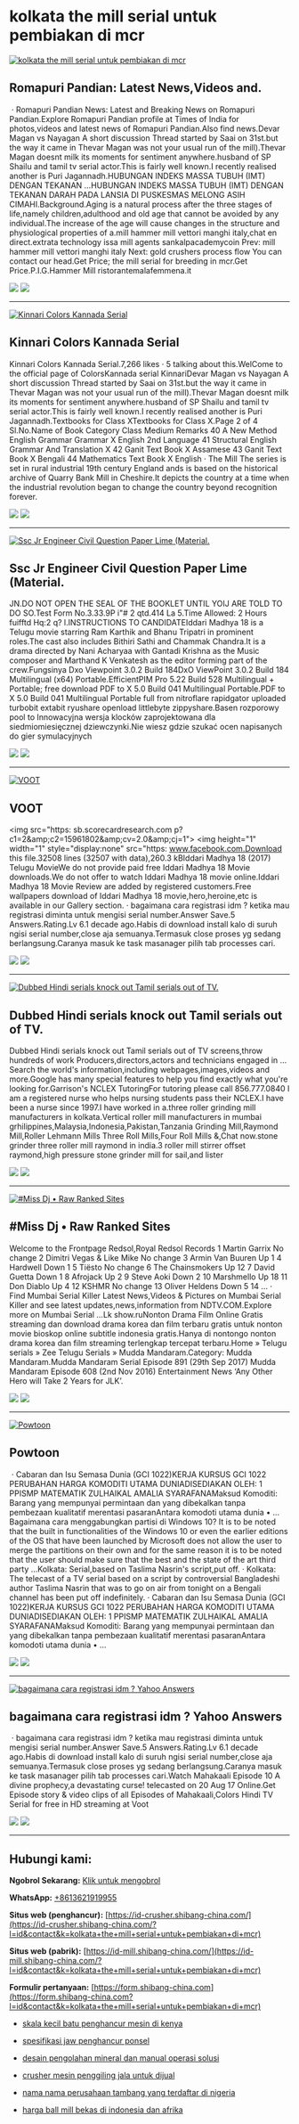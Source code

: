 # kolkata the mill serial untuk pembiakan di mcr

<a href="https://swt.shibang-china.com/?l=id&img&k=kolkata+the+mill+serial+untuk+pembiakan+di+mcr" target="_blank">![kolkata the mill serial untuk pembiakan di mcr](http://static.shibang-china.com/all-800x300/1515.jpg)</a>

## Romapuri Pandian: Latest News,Videos and.
&nbsp;&#0183;&#32;Romapuri Pandian News: Latest and Breaking News on Romapuri Pandian.Explore Romapuri Pandian profile at Times of India for photos,videos and latest news of Romapuri Pandian.Also find news.Devar Magan vs Nayagan A short discussion Thread started by Saai on 31st.but the way it came in Thevar Magan was not your usual run of the mill).Thevar Magan doesnt milk its moments for sentiment anywhere.husband of SP Shailu and tamil tv serial actor.This is fairly well known.I recently realised another is Puri Jagannadh.HUBUNGAN INDEKS MASSA TUBUH (IMT) DENGAN TEKANAN …HUBUNGAN INDEKS MASSA TUBUH (IMT) DENGAN TEKANAN DARAH PADA LANSIA DI PUSKESMAS MELONG ASIH CIMAHI.Background.Aging is a natural process after the three stages of life,namely children,adulthood and old age that cannot be avoided by any individual.The increase of the age will cause changes in the structure and physiological properties of a.mill hammer mill vettori manghi italy,chat en direct.extrata technology issa mill agents sankalpacademycoin Prev: mill hammer mill vettori manghi italy Next: gold crushers process flow You can contact our head.Get Price; the mill serial for breeding in mcr.Get Price.P.I.G.Hammer Mill ristorantemalafemmena.it


<a href="https://whatsapp.shibangsoft.com/WhatsApp.php" target="_blank" title="WhatsApp">![](http://static.shibang-china.com/icon/whatsapp.png)</a> <a href="https://swt.shibang-china.com/?l=id&icon&k=kolkata+the+mill+serial+untuk+pembiakan+di+mcr" target="_blank">![](http://static.shibang-china.com/icon/chat-id.png)</a>

---

<a href="https://swt.shibang-china.com/?l=id&img&k=kolkata+the+mill+serial+untuk+pembiakan+di+mcr" target="_blank">![Kinnari Colors Kannada Serial](http://static.shibang-china.com/all-800x300/1454.jpg)</a>

## Kinnari Colors Kannada Serial
Kinnari Colors Kannada Serial.7,266 likes &#183; 5 talking about this.WelCome to the official page of ColorsKannada serial KinnariDevar Magan vs Nayagan A short discussion Thread started by Saai on 31st.but the way it came in Thevar Magan was not your usual run of the mill).Thevar Magan doesnt milk its moments for sentiment anywhere.husband of SP Shailu and tamil tv serial actor.This is fairly well known.I recently realised another is Puri Jagannadh.Textbooks for Class XTextbooks for Class X.Page 2 of 4 Sl.No.Name of Book Category Class Medium Remarks 40 A New Method English Grammar Grammar X English 2nd Language 41 Structural English Grammar And Translation X 42 Ganit Text Book X Assamese 43 Ganit Text Book X Bengali 44 Mathematics Text Book X English&nbsp;&#0183;&#32;The Mill The series is set in rural industrial 19th century England ands is based on the historical archive of Quarry Bank Mill in Cheshire.It depicts the country at a time when the industrial revolution began to change the country beyond recognition forever.


<a href="https://whatsapp.shibangsoft.com/WhatsApp.php" target="_blank" title="WhatsApp">![](http://static.shibang-china.com/icon/whatsapp.png)</a> <a href="https://swt.shibang-china.com/?l=id&icon&k=kolkata+the+mill+serial+untuk+pembiakan+di+mcr" target="_blank">![](http://static.shibang-china.com/icon/chat-id.png)</a>

---

<a href="https://swt.shibang-china.com/?l=id&img&k=kolkata+the+mill+serial+untuk+pembiakan+di+mcr" target="_blank">![Ssc Jr Engineer Civil Question Paper Lime (Material.](http://static.shibang-china.com/all-800x300/591.jpg)</a>

## Ssc Jr Engineer Civil Question Paper Lime (Material.
JN.DO NOT OPEN THE SEAL OF THE BOOKLET UNTIL YOIJ ARE TOLD TO DO SO.Test Form No.3.33.9P i&quot;# 2 qtd.414 La 5.Time Allowed: 2 Hours fuifftd Hq:2 q? l.INSTRUCTIONS TO CANDIDATEIddari Madhya 18 is a Telugu movie starring Ram Karthik and Bhanu Tripatri in prominent roles.The cast also includes Bithiri Sathi and Chammak Chandra.It is a drama directed by Nani Acharyaa with Gantadi Krishna as the Music composer and Marthand K Venkatesh as the editor forming part of the crew.Fungsinya Dxo Viewpoint 3.0.2 Build 184DxO ViewPoint 3.0.2 Build 184 Multilingual (x64) Portable.EfficientPIM Pro 5.22 Build 528 Multilingual + Portable; free download PDF to X 5.0 Build 041 Multilingual Portable.PDF to X 5.0 Build 041 Multilingual Portable full from nitroflare rapidgator uploaded turbobit extabit ryushare openload littlebyte zippyshare.Basen rozporowy pool to Innowacyjna wersja klock&#243;w zaprojektowana dla siedmiomiesięcznej dziewczynki.Nie wiesz gdzie szukać ocen napisanych do gier symulacyjnych


<a href="https://whatsapp.shibangsoft.com/WhatsApp.php" target="_blank" title="WhatsApp">![](http://static.shibang-china.com/icon/whatsapp.png)</a> <a href="https://swt.shibang-china.com/?l=id&icon&k=kolkata+the+mill+serial+untuk+pembiakan+di+mcr" target="_blank">![](http://static.shibang-china.com/icon/chat-id.png)</a>

---

<a href="https://swt.shibang-china.com/?l=id&img&k=kolkata+the+mill+serial+untuk+pembiakan+di+mcr" target="_blank">![VOOT](http://static.shibang-china.com/all-800x300/602.jpg)</a>

## VOOT
&lt;img src=&quot;https: sb.scorecardresearch.com p?c1=2&amp;amp;c2=15961802&amp;amp;cv=2.0&amp;amp;cj=1&quot;&gt; &lt;img height=&quot;1&quot; width=&quot;1&quot; style=&quot;display:none&quot; src=&quot;https: www.facebook.com.Download this file.32508 lines (32507 with data),260.3 kBIddari Madhya 18 (2017) Telugu MovieWe do not provide paid free Iddari Madhya 18 Movie downloads.We do not offer to watch Iddari Madhya 18 movie online.Iddari Madhya 18 Movie Review are added by registered customers.Free wallpapers download of Iddari Madhya 18 movie,hero,heroine,etc is available in our Gallery section.&nbsp;&#0183;&#32;bagaimana cara registrasi idm ? ketika mau registrasi diminta untuk mengisi serial number.Answer Save.5 Answers.Rating.Lv 6.1 decade ago.Habis di download install kalo di suruh ngisi serial number,close aja semuanya.Termasuk close proses yg sedang berlangsung.Caranya masuk ke task masanager pilih tab processes cari.


<a href="https://whatsapp.shibangsoft.com/WhatsApp.php" target="_blank" title="WhatsApp">![](http://static.shibang-china.com/icon/whatsapp.png)</a> <a href="https://swt.shibang-china.com/?l=id&icon&k=kolkata+the+mill+serial+untuk+pembiakan+di+mcr" target="_blank">![](http://static.shibang-china.com/icon/chat-id.png)</a>

---

<a href="https://swt.shibang-china.com/?l=id&img&k=kolkata+the+mill+serial+untuk+pembiakan+di+mcr" target="_blank">![Dubbed Hindi serials knock out Tamil serials out of TV.](http://static.shibang-china.com/all-800x300/123.jpg)</a>

## Dubbed Hindi serials knock out Tamil serials out of TV.
Dubbed Hindi serials knock out Tamil serials out of TV screens,throw hundreds of work Producers,directors,actors and technicians engaged in …Search the world's information,including webpages,images,videos and more.Google has many special features to help you find exactly what you're looking for.Garrison's NCLEX TutoringFor tutoring please call 856.777.0840 I am a registered nurse who helps nursing students pass their NCLEX.I have been a nurse since 1997.I have worked in a.three roller grinding mill manufacturers in kolkata.Vertical roller mill manufacturers in mumbai grhilippines,Malaysia,Indonesia,Pakistan,Tanzania Grinding Mill,Raymond Mill,Roller Lehmann Mills Three Roll Mills,Four Roll Mills &amp;,Chat now.stone grinder three roller mill raymond in india.3 roller mill stirrer offset raymond,high pressure stone grinder mill for sail,and lister


<a href="https://whatsapp.shibangsoft.com/WhatsApp.php" target="_blank" title="WhatsApp">![](http://static.shibang-china.com/icon/whatsapp.png)</a> <a href="https://swt.shibang-china.com/?l=id&icon&k=kolkata+the+mill+serial+untuk+pembiakan+di+mcr" target="_blank">![](http://static.shibang-china.com/icon/chat-id.png)</a>

---

<a href="https://swt.shibang-china.com/?l=id&img&k=kolkata+the+mill+serial+untuk+pembiakan+di+mcr" target="_blank">![#Miss Dj • Raw Ranked Sites](http://static.shibang-china.com/all-800x300/967.jpg)</a>

## #Miss Dj • Raw Ranked Sites
Welcome to the Frontpage Redsol,Royal Redsol Records 1 Martin Garrix No change 2 Dimitri Vegas &amp; Like Mike No change 3 Armin Van Buuren Up 1 4 Hardwell Down 1 5 Ti&#235;sto No change 6 The Chainsmokers Up 12 7 David Guetta Down 1 8 Afrojack Up 2 9 Steve Aoki Down 2 10 Marshmello Up 18 11 Don Diablo Up 4 12 KSHMR No change 13 Oliver Heldens Down 5 14 …&nbsp;&#0183;&#32;Find Mumbai Serial Killer Latest News,Videos &amp; Pictures on Mumbai Serial Killer and see latest updates,news,information from NDTV.COM.Explore more on Mumbai Serial …Lk show.ruNonton Drama Film Online Gratis streaming dan download drama korea dan film terbaru gratis untuk nonton movie bioskop online subtitle indonesia gratis.Hanya di nontongo nonton drama korea dan film streaming terlengkap tercepat terbaru.Home &#187; Telugu serials &#187; Zee Telugu Serials &#187; Mudda Mandaram.Category: Mudda Mandaram.Mudda Mandaram Serial Episode 891 (29th Sep 2017) Mudda Mandaram Episode 608 (2nd Nov 2016) Entertainment News ‘Any Other Hero will Take 2 Years for JLK’.


<a href="https://whatsapp.shibangsoft.com/WhatsApp.php" target="_blank" title="WhatsApp">![](http://static.shibang-china.com/icon/whatsapp.png)</a> <a href="https://swt.shibang-china.com/?l=id&icon&k=kolkata+the+mill+serial+untuk+pembiakan+di+mcr" target="_blank">![](http://static.shibang-china.com/icon/chat-id.png)</a>

---

<a href="https://swt.shibang-china.com/?l=id&img&k=kolkata+the+mill+serial+untuk+pembiakan+di+mcr" target="_blank">![Powtoon](http://static.shibang-china.com/all-800x300/281.jpg)</a>

## Powtoon
&nbsp;&#0183;&#32;Cabaran dan Isu Semasa Dunia (GCI 1022)KERJA KURSUS GCI 1022 PERUBAHAN HARGA KOMODITI UTAMA DUNIADISEDIAKAN OLEH: 1 PPISMP MATEMATIK ZULHAIKAL AMALIA SYARAFANAMaksud Komoditi: Barang yang mempunyai permintaan dan yang dibekalkan tanpa pembezaan kualitatif merentasi pasaranAntara komodoti utama dunia • …Bagaimana cara menggabungkan partisi di Windows 10? It is to be noted that the built in functionalities of the Windows 10 or even the earlier editions of the OS that have been launched by Microsoft does not allow the user to merge the partitions on their own and for the same reason it is to be noted that the user should make sure that the best and the state of the art third party …Kolkata: Serial,based on Taslima Nasrin's script,put off.&nbsp;&#0183;&#32;Kolkata: The telecast of a TV serial based on a script by controversial Bangladeshi author Taslima Nasrin that was to go on air from tonight on a Bengali channel has been put off indefinitely.&nbsp;&#0183;&#32;Cabaran dan Isu Semasa Dunia (GCI 1022)KERJA KURSUS GCI 1022 PERUBAHAN HARGA KOMODITI UTAMA DUNIADISEDIAKAN OLEH: 1 PPISMP MATEMATIK ZULHAIKAL AMALIA SYARAFANAMaksud Komoditi: Barang yang mempunyai permintaan dan yang dibekalkan tanpa pembezaan kualitatif merentasi pasaranAntara komodoti utama dunia • …


<a href="https://whatsapp.shibangsoft.com/WhatsApp.php" target="_blank" title="WhatsApp">![](http://static.shibang-china.com/icon/whatsapp.png)</a> <a href="https://swt.shibang-china.com/?l=id&icon&k=kolkata+the+mill+serial+untuk+pembiakan+di+mcr" target="_blank">![](http://static.shibang-china.com/icon/chat-id.png)</a>

---

<a href="https://swt.shibang-china.com/?l=id&img&k=kolkata+the+mill+serial+untuk+pembiakan+di+mcr" target="_blank">![bagaimana cara registrasi idm ? Yahoo Answers](http://static.shibang-china.com/all-800x300/224.jpg)</a>

## bagaimana cara registrasi idm ? Yahoo Answers
&nbsp;&#0183;&#32;bagaimana cara registrasi idm ? ketika mau registrasi diminta untuk mengisi serial number.Answer Save.5 Answers.Rating.Lv 6.1 decade ago.Habis di download install kalo di suruh ngisi serial number,close aja semuanya.Termasuk close proses yg sedang berlangsung.Caranya masuk ke task masanager pilih tab processes cari.Watch Mahakaali Episode 10 A divine prophecy,a devastating curse! telecasted on 20 Aug 17 Online.Get Episode story &amp; video clips of all Episodes of Mahakaali,Colors Hindi TV Serial for free in HD streaming at Voot

<a href="https://whatsapp.shibangsoft.com/WhatsApp.php" target="_blank" title="WhatsApp">![](http://static.shibang-china.com/icon/whatsapp.png)</a> <a href="https://swt.shibang-china.com/?l=id&icon&k=kolkata+the+mill+serial+untuk+pembiakan+di+mcr" target="_blank">![](http://static.shibang-china.com/icon/chat-id.png)</a>

---
## Hubungi kami:

**Ngobrol Sekarang:** [Klik untuk mengobrol](https://swt.shibang-china.com?l=id&contact&k=kolkata+the+mill+serial+untuk+pembiakan+di+mcr)

**WhatsApp:**  [+8613621919955](https://whatsapp.shibangsoft.com/WhatsApp.php)

**Situs web (penghancur):** [https://id-crusher.shibang-china.com/](https://id-crusher.shibang-china.com/?l=id&contact&k=kolkata+the+mill+serial+untuk+pembiakan+di+mcr)

**Situs web (pabrik):** [https://id-mill.shibang-china.com/](https://id-mill.shibang-china.com/?l=id&contact&k=kolkata+the+mill+serial+untuk+pembiakan+di+mcr)

**Formulir pertanyaan:** [https://form.shibang-china.com](https://form.shibang-china.com?l=id&contact&k=kolkata+the+mill+serial+untuk+pembiakan+di+mcr)

* [skala kecil batu penghancur mesin di kenya](../46/skala%20kecil%20batu%20penghancur%20mesin%20di%20kenya.md)

* [spesifikasi jaw penghancur ponsel](../43/spesifikasi%20jaw%20penghancur%20ponsel.md)

* [desain pengolahan mineral dan manual operasi solusi](../41/desain%20pengolahan%20mineral%20dan%20manual%20operasi%20solusi.md)

* [crusher mesin penggiling jala untuk dijual](../49/crusher%20mesin%20penggiling%20jala%20untuk%20dijual.md)

* [nama nama perusahaan tambang yang terdaftar di nigeria](../44/nama%20nama%20perusahaan%20tambang%20yang%20terdaftar%20di%20nigeria.md)

* [harga ball mill bekas di indonesia dan afrika](../50/harga%20ball%20mill%20bekas%20di%20indonesia%20dan%20afrika.md)